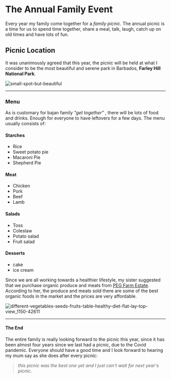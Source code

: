 # The Annual Family Event
Every year my family come together for a *family picnic*. The annual picnic is a time for us to spend time together, share a meal, talk, laugh, catch up on old times and have lots of fun. 


## Picnic Location
It was unanimously agreed that this year, the picnic will be held at what I consider to be the most beautiful and serene park in Barbados, **Farley Hill National Park**. 

![small-spot-but-beautiful](https://github.com/Bluee21/road_documentation_exercise/blob/main/assets/Svsonnia_001.jpg)

-----

### Menu
As is customary for bajan family *"get together"* , there will be lots of food and drinks. Enough for everyone to have leftovers for a few days. The menu usually consists of: 

#### Starches
- Rice
- Sweet potato pie
- Macaroni Pie
- Shepherd Pie
  
#### Meat
- Chicken
- Pork
- Beef
- Lamb
#### Salads
- Toss
- Coleslaw
- Potato salad
- Fruit salad
  
#### Desserts
  - cake
  - ice cream

Since we are all working towards a healthier lifestyle, my sister suggested that we purchase organic produce and meats from [PEG Farm Estate]( https://www.pegbarbados.com/ "PEG Farm"). According to her, the produce and meats sold there are some of the best organic foods in the market and the prices are very affordable.

![different-vegetables-seeds-fruits-table-healthy-diet-flat-lay-top-view_1150-42611](https://github.com/Bluee21/road_documentation_exercise/blob/main/assets/Svsonna_002.jpg)

-----
#### The End 
The entire family is really looking forward to the picnic this year, since it has been almost four years since we last had a picnic, due to the Covid pandemic. Everyone should have a good time and I look forward to hearing my mum say as she does after every picnic: 
>*this picnic was the best one yet and I just can't wait for next year's picnic*.

 





